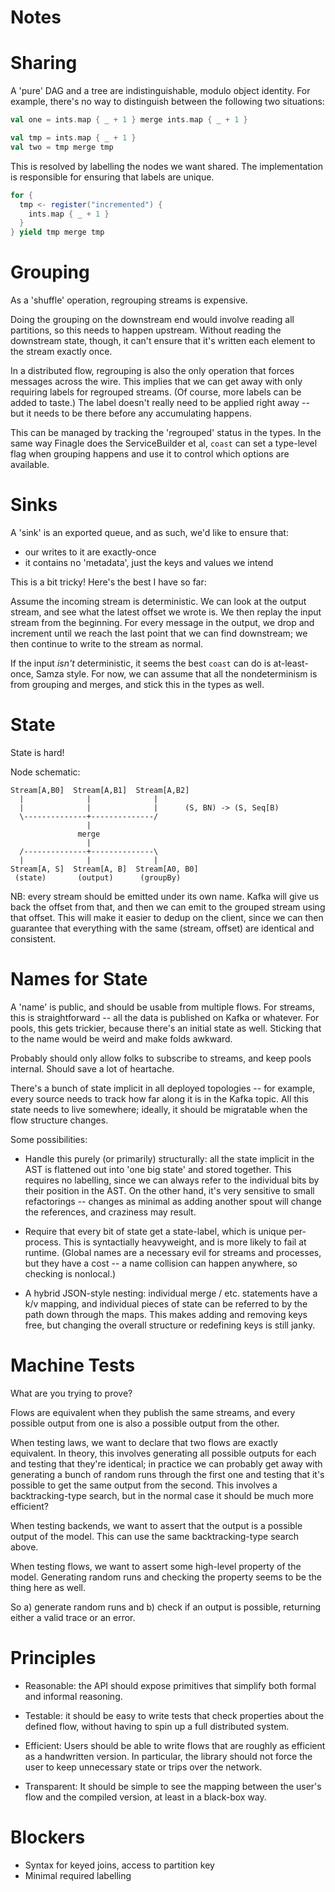 
Notes
==

Sharing
===

A 'pure' DAG and a tree are indistinguishable, modulo object identity. For
example, there's no way to distinguish between the following two situations:

```scala
val one = ints.map { _ + 1 } merge ints.map { _ + 1 }

val tmp = ints.map { _ + 1 }
val two = tmp merge tmp
```

This is resolved by labelling the nodes we want shared. The implementation is
responsible for ensuring that labels are unique.

```scala
for {
  tmp <- register("incremented") {
    ints.map { _ + 1 }
  }
} yield tmp merge tmp
```


Grouping
===

As a 'shuffle' operation, regrouping streams is expensive.

Doing the grouping on the downstream end would involve reading all partitions,
so this needs to happen upstream. Without reading the downstream state, though,
it can't ensure that it's written each element to the stream exactly once.

In a distributed flow, regrouping is also the only operation that forces
messages across the wire. This implies that we can get away with only requiring
labels for regrouped streams. (Of course, more labels can be added to taste.)
The label doesn't really need to be applied right away -- but it needs to be there
before any accumulating happens.

This can be managed by tracking the 'regrouped' status in the types. In the same
way Finagle does the ServiceBuilder et al, `coast` can set a type-level flag when
grouping happens and use it to control which options are available.

Sinks
===

A 'sink' is an exported queue, and as such, we'd like to ensure that:
- our writes to it are exactly-once
- it contains no 'metadata', just the keys and values we intend

This is a bit tricky! Here's the best I have so far:

Assume the incoming stream is deterministic. We can look at the output stream, and
see what the latest offset we wrote is. We then replay the input stream from the
beginning. For every message in the output, we drop and increment until we reach the
last point that we can find downstream; we then continue to write to the stream as
normal.

If the input *isn't* deterministic, it seems the best `coast` can do is at-least-once, Samza
style. For now, we can assume that all the nondeterminism is from grouping and merges, and
stick this in the types as well.

State
===

State is hard!

Node schematic:

```
Stream[A,B0]  Stream[A,B1]  Stream[A,B2]
  |              |              |
  |              |              |      (S, BN) -> (S, Seq[B)
  \--------------+--------------/
                 |
               merge
                 |
  /--------------+--------------\
  |              |              |
Stream[A, S]  Stream[A, B]  Stream[A0, B0]
 (state)       (output)      (groupBy)
```

NB: every stream should be emitted under its own name. Kafka will give us back
the offset from that, and then we can emit to the grouped stream using that
offset. This will make it easier to dedup on the client, since we can then
guarantee that everything with the same (stream, offset) are identical and
consistent.

Names for State
===

A 'name' is public, and should be usable from multiple flows. For streams, this
is straightforward -- all the data is published on Kafka or whatever. For
pools, this gets trickier, because there's an initial state as well. Sticking that
to the name would be weird and make folds awkward.

Probably should only allow folks to subscribe to streams, and keep pools internal.
Should save a lot of heartache.

There's a bunch of state implicit in all deployed topologies -- for example, every
source needs to track how far along it is in the Kafka topic. All this state needs
to live somewhere; ideally, it should be migratable when the flow structure changes.

Some possibilities:

- Handle this purely (or primarily) structurally: all the state implicit in the AST
is flattened out into 'one big state' and stored together. This requires no labelling,
since we can always refer to the individual bits by their position in the AST. On the
other hand, it's very sensitive to small refactorings -- changes as minimal as adding
another spout will change the references, and craziness may result.

- Require that every bit of state get a state-label, which is unique per-process. This
is syntactially heavyweight, and is more likely to fail at runtime. (Global names are
a necessary evil for streams and processes, but they have a cost -- a name collision
can happen anywhere, so checking is nonlocal.)

- A hybrid JSON-style nesting: individual merge / etc. statements have a k/v mapping,
and individual pieces of state can be referred to by the path down through the maps.
This makes adding and removing keys free, but changing the overall structure or
redefining keys is still janky.

Machine Tests
===

What are you trying to prove?

Flows are equivalent when they publish the same streams, and every possible output
from one is also a possible output from the other.

When testing laws, we want to declare that two flows are exactly equivalent. In
theory, this involves generating all possible outputs for each and testing that
they're identical; in practice we can probably get away with generating a bunch of
random runs through the first one and testing that it's possible to get the same
output from the second. This involves a backtracking-type search, but in the normal
case it should be much more efficient?

When testing backends, we want to assert that the output is a possible output of
the model. This can use the same backtracking-type search above.

When testing flows, we want to assert some high-level property of the model.
Generating random runs and checking the property seems to be the thing here as well.

So a) generate random runs and b) check if an output is possible, returning either a
valid trace or an error.

Principles
===

- Reasonable: the API should expose primitives that simplify both formal and
  informal reasoning.

- Testable: it should be easy to write tests that check properties about the
  defined flow, without having to spin up a full distributed system.

- Efficient: Users should be able to write flows that are roughly as efficient
  as a handwritten version. In particular, the library should not force the
  user to keep unnecessary state or trips over the network.

- Transparent: It should be simple to see the mapping between the user's flow
  and the compiled version, at least in a black-box way.

Blockers
===

- Syntax for keyed joins, access to partition key
- Minimal required labelling